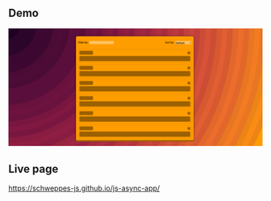 ## Demo
![Farmers Market Finder - Animated gif demo](demo/demo.gif)

## Live page

https://schweppes-js.github.io/js-async-app/
